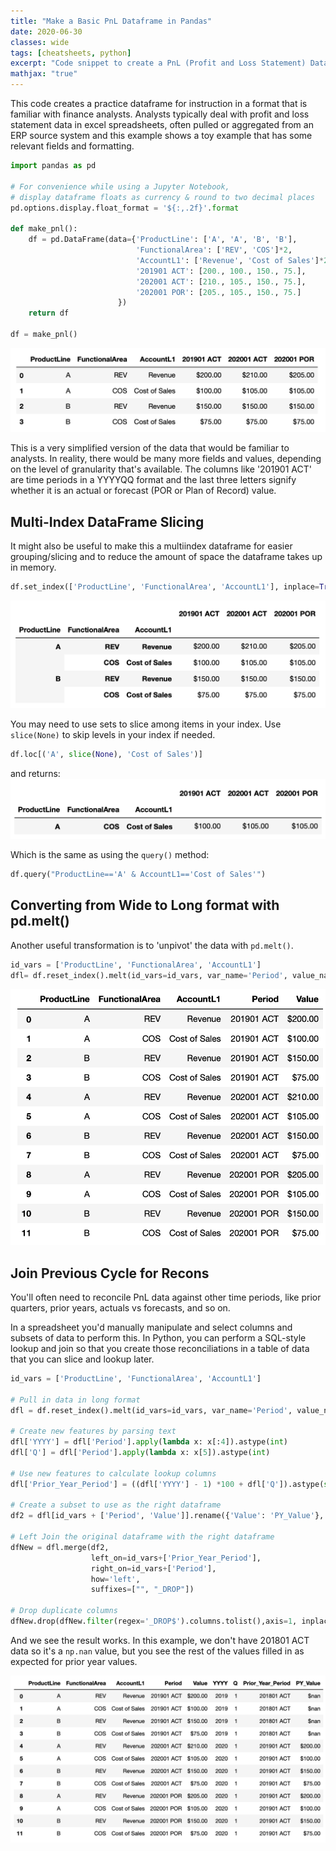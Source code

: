 ```yaml
---
title: "Make a Basic PnL Dataframe in Pandas"
date: 2020-06-30
classes: wide
tags: [cheatsheets, python]
excerpt: "Code snippet to create a PnL (Profit and Loss Statement) Dataframe in Pandas"
mathjax: "true"
---
```


This code creates a practice dataframe for instruction in a format that is familiar with finance analysts. Analysts typically deal with profit and loss statement data in excel spreadsheets, often pulled or aggregated from an ERP source system and this example shows a toy example that has some relevant fields and formatting.

```python
import pandas as pd

# For convenience while using a Jupyter Notebook, 
# display dataframe floats as currency & round to two decimal places
pd.options.display.float_format = '${:,.2f}'.format

def make_pnl():
    df = pd.DataFrame(data={'ProductLine': ['A', 'A', 'B', 'B'],
                            'FunctionalArea': ['REV', 'COS']*2,
                            'AccountL1': ['Revenue', 'Cost of Sales']*2,
                            '201901 ACT': [200., 100., 150., 75.],
                            '202001 ACT': [210., 105., 150., 75.],
                            '202001 POR': [205., 105., 150., 75.]
                        })
    return df

df = make_pnl()
```

![](/assets/images/example_pnl.png)

This is a very simplified version of the data that would be familiar to analysts. In reality, there would be many more fields and values, depending on the level of granularity that's available. The columns like '201901 ACT' are time periods in a YYYYQQ format and the last three letters signify whether it is an actual or forecast (POR or Plan of Record) value.

## Multi-Index DataFrame Slicing

It might also be useful to make this a multiindex dataframe for easier grouping/slicing and to reduce the amount of space the dataframe takes up in memory.

```python
df.set_index(['ProductLine', 'FunctionalArea', 'AccountL1'], inplace=True)
```
![](/assets/images/example_pnl2.png)

You may need to use sets to slice among items in your index. Use `slice(None)` to skip levels in your index if needed.

```python
df.loc[('A', slice(None), 'Cost of Sales')]
```
and returns:
![](/assets/images/example_pnl3.png)

Which is the same as using the `query()` method:
```python
df.query("ProductLine=='A' & AccountL1=='Cost of Sales'")
```

## Converting from Wide to Long format with pd.melt()

Another useful transformation is to 'unpivot' the data with `pd.melt()`. 

```python
id_vars = ['ProductLine', 'FunctionalArea', 'AccountL1']
dfl= df.reset_index().melt(id_vars=id_vars, var_name='Period', value_name='Value')
```
![](/assets/images/example_pnl4.png)

## Join Previous Cycle for Recons

You'll often need to reconcile PnL data against other time periods, like prior quarters, prior years, actuals vs forecasts, and so on. 

In a spreadsheet you'd manually manipulate and select columns and subsets of data to perform this. In Python, you can perform a SQL-style lookup and join so that you create those reconciliations in a table of data that you can slice and lookup later.

```python
id_vars = ['ProductLine', 'FunctionalArea', 'AccountL1']

# Pull in data in long format
dfl = df.reset_index().melt(id_vars=id_vars, var_name='Period', value_name='Value')

# Create new features by parsing text
dfl['YYYY'] = dfl['Period'].apply(lambda x: x[:4]).astype(int)
dfl['Q'] = dfl['Period'].apply(lambda x: x[5]).astype(int)

# Use new features to calculate lookup columns
dfl['Prior_Year_Period'] = ((dfl['YYYY'] - 1) *100 + dfl['Q']).astype(str) + " ACT"

# Create a subset to use as the right dataframe
df2 = dfl[id_vars + ['Period', 'Value']].rename({'Value': 'PY_Value'}, axis=1)

# Left Join the original dataframe with the right dataframe
dfNew = dfl.merge(df2,
                  left_on=id_vars+['Prior_Year_Period'],
                  right_on=id_vars+['Period'],
                  how='left',
                  suffixes=["", "_DROP"])

# Drop duplicate columns
dfNew.drop(dfNew.filter(regex='_DROP$').columns.tolist(),axis=1, inplace=True)
```
And we see the result works. In this example, we don't have 201801 ACT data so it's a `np.nan` value, but you see the rest of the values filled in as expected for prior year values.

![](/assets/images/example_pnl5.png)
